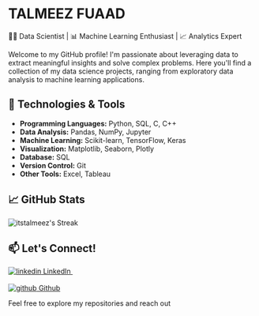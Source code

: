 # TALMEEZ FUAAD

👨‍💻 Data Scientist | 📊 Machine Learning Enthusiast | 📈 Analytics Expert

Welcome to my GitHub profile! I'm passionate about leveraging data to extract meaningful insights and solve complex problems. Here you'll find a collection of my data science projects, ranging from exploratory data analysis to machine learning applications.

## 🔧 Technologies & Tools

- **Programming Languages:** Python, SQL, C, C++
- **Data Analysis:** Pandas, NumPy, Jupyter
- **Machine Learning:** Scikit-learn, TensorFlow, Keras
- **Visualization:** Matplotlib, Seaborn, Plotly
- **Database:** SQL
- **Version Control:** Git
- **Other Tools:** Excel, Tableau

## 📈 GitHub Stats
![itstalmeez's Streak](https://github-readme-streak-stats.herokuapp.com/?user=itstalmeez&theme=tokyonight&hide_border=true)


## 📫 Let's Connect!
<p>
  <a href="https://www.linkedin.com/in/itstalmeez" rel="nofollow noreferrer">
    <img src="https://i.stack.imgur.com/gVE0j.png" alt="linkedin"> LinkedIn
  </a> &nbsp; <br></br>
  <a href="https://github.com/itstalmeez" rel="nofollow noreferrer">
    <img src="https://i.stack.imgur.com/tskMh.png" alt="github"> Github
  </a>
</p>
Feel free to explore my repositories and reach out 
